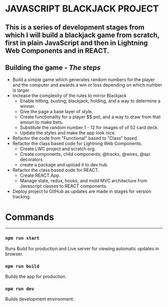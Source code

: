 # JAVASCRIPT BLACKJACK PROJECT
This is a series of development stages from which I will build a blackjack game from scratch, first in plain JavaScript and then in Lightning Web Components and in REACT.
-------------------------------------------------------------------------------------------------------------------------------------------------------------
## Building the game - *The steps*
- Build a simple game which generates random numbers for the player and the computer and awards a win or loss depending on which number is larger.
- Increase the complexity of the rules to mirror Blackjack
    - Enable hitting, busting, blackjack, holding, and a way to determine a winner.
    - Give the page a base layer of style.
    - Create functionality for a player $$ pot, and a way to draw from that amoun to make bets.
    - Substitute the random number 1 - 12 for images of of 52 card deck.
    - Update the styles and make the app look nice.
- Refactor the code from "Functional" based to "Class" based.
- Refactor the class based code for Lightning Web Components. 
    - Create LWC project and scratch org. 
    - Create components, child components, @tracks, @wires, @api decorators
    - create a package and upload it to dev hub.
- Refactor the class based code for REACT.
    - Create REACT App.
    - Manage state, redux, hooks, and mold MVC architecture from Javascript classes to REACT components.
- Deploy project to GitHub as updates are made in stages for version tracking.

# Commands
-------------------------------------------------------------------------------------------------------------------------------------------------------------
### `npm run start`

Runs Build for production and Live server for viewing automatic updates in browser. 

### `npm run build`

Builds the app for production. 

### `npm run dev`

Builds development environment. 
